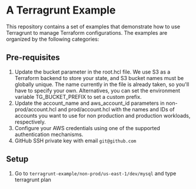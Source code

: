 # A Terragrunt Example

This repository contains a set of examples that demonstrate how to use Terragrunt to manage Terraform configurations. The examples are organized by the following categories:


## Pre-requisites

1. Update the bucket parameter in the root.hcl file. We use S3 as a Terraform
   backend to store your state, and S3 bucket names must be globally unique. The name currently in the file is already taken, so you'll have to specify your own. Alternatives, you can set the environment variable TG_BUCKET_PREFIX to set a custom prefix.
2. Update the account_name and aws_account_id parameters in non-prod/account.hcl and
   prod/account.hcl with the names and IDs of accounts you want to use for non production and
   production workloads, respectively.
3. Configure your AWS credentials using one of the supported authentication
mechanisms.
4. GitHub SSH private key with email `git@github.com`


## Setup

1. Go to `terragrunt-example/non-prod/us-east-1/dev/mysql` and type terragrunt plan